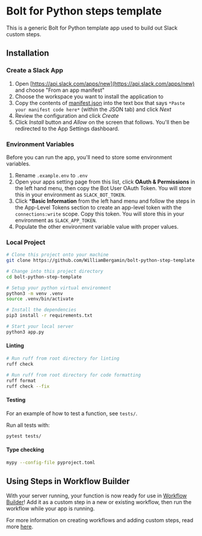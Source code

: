 # Bolt for Python steps template

This is a generic Bolt for Python template app used to build out Slack custom steps.

## Installation

### Create a Slack App

1. Open [https://api.slack.com/apps/new](https://api.slack.com/apps/new) and
   choose "From an app manifest"
2. Choose the workspace you want to install the application to
3. Copy the contents of [manifest.json](./manifest.json) into the text box that
   says `*Paste your manifest code here*` (within the JSON tab) and click _Next_
4. Review the configuration and click _Create_
5. Click _Install_ button and _Allow_ on the screen that follows. You'll then be
   redirected to the App Settings dashboard.

### Environment Variables

Before you can run the app, you'll need to store some environment variables.

1. Rename `.example.env` to `.env`
2. Open your apps setting page from this list, click **OAuth &
   Permissions** in the left hand menu, then copy the Bot User OAuth Token. You
   will store this in your environment as `SLACK_BOT_TOKEN`.
3. Click ***Basic Information** from the left hand menu and follow the steps in
   the App-Level Tokens section to create an app-level token with the
   `connections:write` scope. Copy this token. You will store this in your
   environment as `SLACK_APP_TOKEN`.
5. Populate the other environment variable value with proper values.

### Local Project

```zsh
# Clone this project onto your machine
git clone https://github.com/WilliamBergamin/bolt-python-step-template.git

# Change into this project directory
cd bolt-python-step-template

# Setup your python virtual environment
python3 -m venv .venv
source .venv/bin/activate

# Install the dependencies
pip3 install -r requirements.txt

# Start your local server
python3 app.py
```

#### Linting

```zsh
# Run ruff from root directory for linting
ruff check

# Run ruff from root directory for code formatting
ruff format
ruff check --fix
```

#### Testing

For an example of how to test a function, see
`tests/`.

Run all tests with:

```zsh
pytest tests/
```

#### Type checking

```zsh
mypy --config-file pyproject.toml
```

## Using Steps in Workflow Builder

With your server running, your function is now ready for use in
[Workflow Builder](https://api.slack.com/start#workflow-builder)! Add it as a
custom step in a new or existing workflow, then run the workflow while your app
is running.

For more information on creating workflows and adding custom steps, read more
[here](https://slack.com/help/articles/17542172840595-Create-a-new-workflow-in-Slack).
